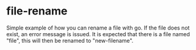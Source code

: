 # file-rename

Simple example of how you can rename a file with go.
If the file does not exist, an error message is issued.
It is expected that there is a file named "file", this will then be renamed to "new-filename".
